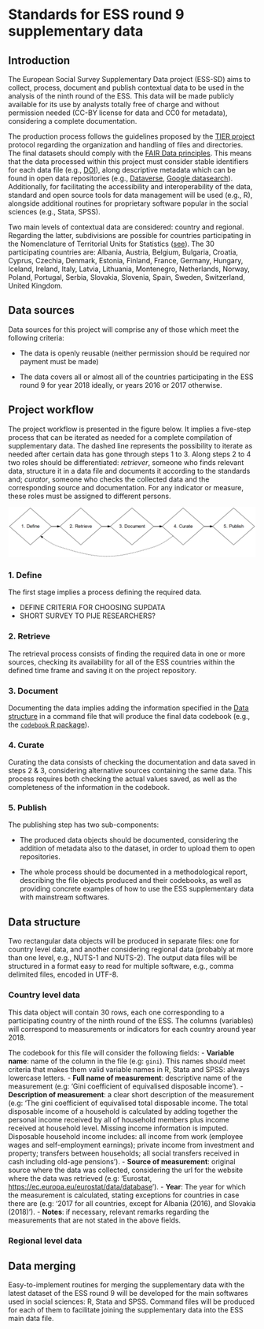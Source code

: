 Standards for ESS round 9 supplementary data
================

## Introduction

The European Social Survey Supplementary Data project (ESS-SD) aims to
collect, process, document and publish contextual data to be used in the
analysis of the ninth round of the ESS. This data will be made publicly
available for its use by analysts totally free of charge and without
permission needed (CC-BY license for data and CC0 for metadata),
considering a complete documentation.

The production process follows the guidelines proposed by the [TIER
project](https://www.projecttier.org/) protocol regarding the
organization and handling of files and directories. The final datasets
should comply with the [FAIR Data
principles](https://www.go-fair.org/fair-principles/). This means that
the data processed within this project must consider stable identifiers
for each data file (e.g., [DOI](https://www.doi.org/)), along
descriptive metadata which can be found in open data repositories (e.g.,
[Dataverse](https://dataverse.org/), [Google
datasearch](https://datasetsearch.research.google.com/)). Additionally,
for facilitating the accessibility and interoperability of the data,
standard and open source tools for data management will be used (e.g.,
R), alongside additional routines for proprietary software popular in
the social sciences (e.g., Stata, SPSS).

Two main levels of contextual data are considered: country and regional.
Regarding the latter, subdivisions are possible for countries
participating in the Nomenclature of Territorial Units for Statistics
([see](https://ec.europa.eu/eurostat/web/nuts/background)). The 30
participating countries are: Albania, Austria, Belgium, Bulgaria,
Croatia, Cyprus, Czechia, Denmark, Estonia, Finland, France, Germany,
Hungary, Iceland, Ireland, Italy, Latvia, Lithuania, Montenegro,
Netherlands, Norway, Poland, Portugal, Serbia, Slovakia, Slovenia,
Spain, Sweden, Switzerland, United Kingdom.

## Data sources

Data sources for this project will comprise any of those which meet the
following criteria:

  - The data is openly reusable (neither permission should be required
    nor payment must be made)

  - The data covers all or almost all of the countries participating in
    the ESS round 9 for year 2018 ideally, or years 2016 or 2017
    otherwise.

## Project workflow

The project workflow is presented in the figure below. It implies a
five-step process that can be iterated as needed for a complete
compilation of supplementary data. The dashed line represents the
possibility to iterate as needed after certain data has gone through
steps 1 to 3. Along steps 2 to 4 two roles should be differentiated:
*retriever*, someone who finds relevant data, structure it in a data
file and documents it according to the standards and; *curator*, someone
who checks the collected data and the corresponding source and
documentation. For any indicator or measure, these roles must be
assigned to different persons.

![workflow](https://github.com/Crismoc/ess_sd/blob/master/command-files/workflow.png)

### 1\. Define

The first stage implies a process defining the required data.

  - DEFINE CRITERIA FOR CHOOSING SUPDATA
  - SHORT SURVEY TO PIJE RESEARCHERS?

### 2\. Retrieve

The retrieval process consists of finding the required data in one or
more sources, checking its availability for all of the ESS countries
within the defined time frame and saving it on the project repository.

### 3\. Document

Documenting the data implies adding the information specified in the
[Data structure](#data-structure) in a command file that will produce
the final data codebook (e.g., the [`codebook` R
package](https://cran.r-project.org/web/packages/codebook/index.html)).

### 4\. Curate

Curating the data consists of checking the documentation and data saved
in steps 2 & 3, considering alternative sources containing the same
data. This process requires both checking the actual values saved, as
well as the completeness of the information in the codebook.

### 5\. Publish

The publishing step has two sub-components:

  - The produced data objects should be documented, considering the
    addition of metadata also to the dataset, in order to upload them to
    open repositories.

  - The whole process should be documented in a methodological report,
    describing the file objects produced and their codebooks, as well as
    providing concrete examples of how to use the ESS supplementary data
    with mainstream softwares.

## Data structure

Two rectangular data objects will be produced in separate files: one for
country level data, and another considering regional data (probably at
more than one level, e.g., NUTS-1 and NUTS-2). The output data files
will be structured in a format easy to read for multiple software, e.g.,
comma delimited files, encoded in UTF-8.

### Country level data

This data object will contain 30 rows, each one corresponding to a
participating country of the ninth round of the ESS. The columns
(variables) will correspond to measurements or indicators for each
country around year 2018.

The codebook for this file will consider the following fields:
\- **Variable name**: name of the column in the file (e.g: `gini`). This
names should meet criteria that makes them valid variable names in R,
Stata and SPSS: always lowercase letters.
\- **Full name of measurement**: descriptive name of the measurement
(e.g: ‘Gini coefficient of equivalised disposable income’).
\- **Description of measurement**: a clear short description of the
measurement (e.g: ‘The gini coefficient of equivalised total disposable
income. The total disposable income of a household is calculated by
adding together the personal income received by all of household members
plus income received at household level. Missing income information is
imputed. Disposable household income includes: all income from work
(employee wages and self-employment earnings); private income from
investment and property; transfers between households; all social
transfers received in cash including old-age pensions’).
\- **Source of measurement**: original source where the data was
collected, considering the url for the website where the data was
retrieved (e.g: ‘Eurostat,
<https://ec.europa.eu/eurostat/data/database>’).
\- **Year**: The year for which the measurement is calculated, stating
exceptions for countries in case there are (e.g: ‘2017 for all
countries, except for Albania (2016), and Slovakia (2018)’).
\- **Notes**: if necessary, relevant remarks regarding the measurements
that are not stated in the above fields.

### Regional level data

## Data merging

Easy-to-implement routines for merging the supplementary data with the
latest dataset of the ESS round 9 will be developed for the main
softwares used in social sciences: R, Stata and SPSS. Command files will
be produced for each of them to facilitate joining the supplementary
data into the ESS main data file.

